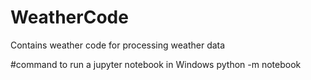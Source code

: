 # WeatherCode
Contains weather code for processing weather data

#command to run a jupyter notebook in Windows
python -m notebook
